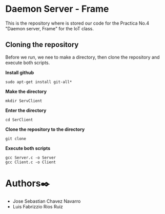 # Daemon Server - Frame

This is the repository where is stored our code for the Practica No.4 "Daemon server, Frame" for the IoT class.

## Cloning the repository

Before we run, we nee to make a directory, then clone the repository and execute both scripts. 

**Install github**

    sudo apt-get install git-all*

**Make the directory**

    mkdir ServClient

**Enter the directory** 

    cd SerClient

**Clone the repository to the directory**

    git clone 

**Execute both scripts**

    gcc Server.c -o Server
    gcc Client.c -o Client

# Authors✒️
- Jose Sebastian Chavez Navarro
- Luis Fabrizzio Rios Ruiz
